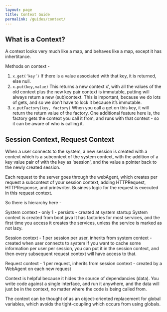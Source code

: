 ```yaml
---
layout: page
title: Context Guide
permalink: /guides/context/
---
```


## What is a Context?

A context looks very much like a map, and behaves like a map, except it has inhertitance.

Methods on context - 

1. ```x.get(‘key’)```
	If there is a value associated with that key, it is returned, else null.
2. ```x.put(key,value)```
	This returns a new context x’, with all the values of the old context plus the new key pair
	context is immutable, putting will always return a new (sub)context.
	This is important, because we do lots of gets, and so we don’t have to lock it because it’s immutable.
3. ```x.putFactory(key, factory)```
	When you call a get on this key, it will return the return value of the factory.
	One additional feature here is, the factory gets the context you call it from, and runs with that context - so it can be aware of who is calling it.



## Session Context, Request Context

When a user connects to the system, a new session is created with a context which is a subcontext of the system context, with the addition of a key value pair of with the key as 'session', and the value a pointer back to the newly created session.

Each request to the server goes through the webAgent, which creates per request a subcontext of your session context, adding HTTPRequest, HTTPResponse, and printwriter. Business logic for the request is executed in this request context.

So there is hierarchy here - 

System context - only 1 - persists - created at system startup
	System context is created from boot.java
	It has factories for most services, and the first time you access it creates the services, unless the service	is marked as not lazy.

Session context - 1 per session per user, inherits from system context - created when user connects to system
	If you want to cache some information per user per session, you can put it in the session context, and then every subsequent request context will have access to that. 


Request context - 1 per request, inherits from session context - created by a WebAgent on each new request


Context is helpful because it hides the source of dependancies (data). You write code against a single interface, and run it anywhere, and the data will just be in the context, no matter where the code is being called from.

The context can be thought of as an object-oriented replacement for global variables, which avoids the tight-coupling which occurs from using globals.
